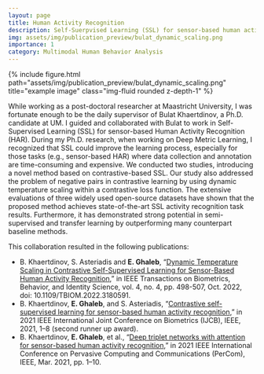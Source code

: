 ```yaml
---
layout: page
title: Human Activity Recognition
description: Self-Suerpvised Learning (SSL) for sensor-based human activity recognition
img: assets/img/publication_preview/bulat_dynamic_scaling.png
importance: 1
category: Multimodal Human Behavior Analysis
---
```

<div class="row">
    <div class="col-sm mt-3 mt-md-0">
        {% include figure.html path="assets/img/publication_preview/bulat_dynamic_scaling.png" title="example image" class="img-fluid rounded z-depth-1" %}
    </div>
</div>
<div class="caption">
</div>

While working as a post-doctoral researcher at Maastricht University, I was fortunate enough to be the daily supervisor of Bulat Khaertdinov, a Ph.D. candidate at UM. I guided and collaborated with Bulat to work in Self-Supervised Learning (SSL) for sensor-based Human Activity Recognition (HAR). During my Ph.D. research, when working on Deep Metric Learning, I recognized that SSL could improve the learning process, especially for those tasks (e.g., sensor-based HAR) where data collection and annotation are time-consuming and expensive. We conducted two studies, introducing a novel method based on contrastive-based SSL. Our study also addressed the problem of negative pairs in contrastive learning by using dynamic temperature scaling within a contrastive loss function. The extensive evaluations of three widely used open-source datasets have shown that the proposed method achieves state-of-the-art SSL activity recognition task results. Furthermore, it has demonstrated strong potential in
semi-supervised and transfer learning by outperforming many counterpart baseline methods.

 This collaboration resulted in the following publications:

* B. Khaertdinov, S. Asteriadis and **E. Ghaleb**, “[Dynamic Temperature Scaling in Contrastive Self-Supervised Learning for Sensor-Based Human Activity Recognition](https://ieeexplore.ieee.org/stamp/stamp.jsp?arnumber=9790823&casa_token=V4V9cqrWSo4AAAAA:1-4C4M54adr2HlYvR3V_soxnHid01NuZU68jOe96TkZk5MQGP7_0QhuO8UM9KLejhE198qk),” in IEEE Transactions on Biometrics, Behavior, and Identity Science, vol. 4, no. 4, pp. 498-507, Oct. 2022, doi: 10.1109/TBIOM.2022.3180591.
* B. Khaertdinov, **E. Ghaleb**, and S. Asteriadis, “[Contrastive self-supervised learning for sensor-based human activity recognition](https://ieeexplore.ieee.org/stamp/stamp.jsp?arnumber=9484410&casa_token=i73nqIsLgBcAAAAA:ris7nv3sFJSJ_fNDvntucdAH613s-81vin8FIK59MWkL3Zusx3WLl-FAIMf6CIj14fhkXDw&tag=1),” in 2021 IEEE International Joint Conference on Biometrics (IJCB), IEEE, 2021, 1–8 (second runner up award).
* B. Khaertdinov, **E. Ghaleb**, et al., “[Deep triplet networks with attention for sensor-based human activity recognition](https://ieeexplore.ieee.org/stamp/stamp.jsp?arnumber=9439116&casa_token=oyAEsg8AbugAAAAA:_vRa_aAh8-rQ7nMmkIGjc1jRU7-hnHaIW80t0qVxBup2kpkCeRXC6L212-dVdcDXMuTFhaU),” in 2021 IEEE International Conference on Pervasive Computing and Communications (PerCom), IEEE, Mar. 2021, pp. 1–10.
